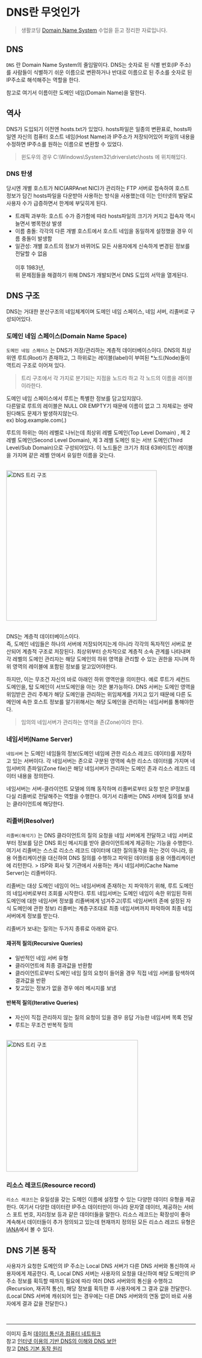 DNS란 무엇인가 <Badge text="song" />
=========================

> 생활코딩 [Domain Name System](https://opentutorials.org/course/3276) 수업을 듣고 정리한 자료입니다.

DNS
------

<code>DNS</code> 란 Domain Name System의 줄임말이다. DNS는 숫자로 된 식별 번호(IP 주소)를 사람들이 식별하기 쉬운 이름으로 변환하거나 반대로 이름으로 된 주소를 숫자로 된 IP주소로 해석해주는 역할을 한다.

참고로 여기서 이름이란 도메인 네임(Domain Name)을 말한다.

역사
----

DNS가 도입되기 이전엔 hosts.txt가 있었다. hosts파일은 일종의 변환표로, hosts파일엔 자신의 컴퓨터 호스트 네임(Host Name)과 IP주소가 저장되어있어 파일의 내용을 수정하면 IP주소를 원하는 이름으로 변환할 수 있었다.

> 윈도우의 경우 C:\Windows\System32\drivers\etc\hosts 에 위치해있다.

### DNS 탄생

당시엔 개별 호스트가 NIC(ARPAnet NIC)가 관리하는 FTP 서버로 접속하여 호스트 정보가 담긴 hosts파일을 다운받아 사용하는 방식을 사용했는데 이는 인터넷의 발달로 사용자 수가 급증하면서 한계에 부딪히게 된다.<br>

-	트래픽 과부하: 호스트 수가 증가함에 따라 hosts파일의 크기가 커지고 접속자 역시 늘면서 병목현상 발생  
-	이름 충돌: 각각의 다른 개별 호스트에서 호스트 네임을 동일하게 설정했을 경우 이름 충돌이 발생함  
-	일관성: 개별 호스트의 정보가 바뀌어도 모든 사용자에게 신속하게 변경된 정보를 전달할 수 없음  
	<br> 이후 1983년,  
	위 문제점들을 해결하기 위해 DNS가 개발되면서 DNS 도입의 서막을 열게된다.

DNS 구조
--------

DNS는 거대한 분산구조의 네임체계이며 도메인 네임 스페이스, 네임 서버, 리졸버로 구성되어있다.

### 도메인 네임 스페이스(Domain Name Space)

<code>도메인 네임 스페이스</code> 는 DNS가 저장/관리하는 계층적 데이터베이스이다. DNS의 최상위엔 루트(Root)가 존재하고, 그 하위로는 레이블(label)이 부여된 *노드(Node)들이 역트리 구조로 이어져 있다.  
> 트리 구조에서 각 가지로 분기되는 지점을 노드라 하고 각 노드의 이름을 레이블이라한다.   


도메인 네임 스페이스에서 루트는 특별한 정보를 담고있지않다.  
다른말로 루트의 레이블은 NULL OR EMPTY기 때문에 이름이 없고 그 자체로는 생략된다해도 문제가 발생하지않는다.  
ex) blog.example.com(.)   


루트의 하위는 여러 레벨로 나뉘는데 최상위 레벨 도메인(Top Level Domain) , 제 2 레벨 도메인(Second Level Domain), 제 3 레벨 도메인 또는 서브 도메인(Third Level/Sub Domain)으로 구성되어있다. 이 노드들은 크기가 최대 63바이트인 레이블을 가지며 같은 레벨 안에서 유일한 이름을 갖는다.

<br>
<img src="https://t1.daumcdn.net/cfile/tistory/25477D4E5916B32812" alt="DNS 트리 구조" height="400px" />  
<br>
<br>

DNS는 계층적 데이터베이스이다.  
즉, 도메인 네임들은 하나의 서버에 저장되어지는게 아니라 각각의 독자적인 서버로 분산되어 계층적 구조로 저장된다. 최상위부터 순차적으로 계층적 소속 관계를 나타내며 각 레벨의 도메인 관리자는 해당 도메인의 하위 영역을 관리할 수 있는 권한을 지니며 하위 영역의 레이블에 포함된 정보를 알고있어야한다.

하지만, 이는 무조건 자신의 바로 아래인 하위 영역만을 의미한다. 예로 루트가 세컨드 도메인을, 탑 도메인이 서브도메인을 아는 것은 불가능하다. DNS 서버는 도메인 영역을 위임받은 관리 주체가 해당 도메인을 관리하는 위임체계를 가지고 있기 때문에 다른 도메인에 속한 호스트 정보를 알기위해서는 해당 도메인을 관리하는 네임서버를 통해야한다.

> 임의의 네임서버가 관리하는 영역을 존(Zone)이라 한다.

### 네임서버(Name Server)

<code>네임서버</code> 는 도메인 네임들의 정보(도메인 네임에 관한 리소스 레코드 데이터)를 저장하고 있는 서버이다. 각 네임서버는 존으로 구분된 영역에 속한 리소스 데이터를 가지며 네임서버의 존파일(Zone file)은 해당 네임서버가 관리하는 도메인 존과 리소스 레코드 데이터 내용을 정의한다.

네임서버는 서버-클라이언트 모델에 의해 동작하며 리졸버로부터 요청 받은 IP정보를 다실 리졸버로 전달해주는 역할을 수행한다. 여기서 리졸버는 DNS 서버에 질의를 보내는 클라이언트에 해당한다.

### 리졸버(Resolver)

<code>리졸버(해석기)</code> 는 DNS 클라이언트의 질의 요청을 네임 서버에게 전달하고 네임 서버로부터 정보를 담은 DNS 회신 메시지를 받아 클라이언트에게 제공하는 기능을 수행한다. 여기서 리졸버는 스스로 리소스 레코드 데이터에 대한 질의동작을 하는 것이 아니라, 응용 어플리케이션을 대신하여 DNS 질의를 수행하고 파악된 데이터를 응용 어플리케이션에 리턴한다. > ISP와 회사 및 기관에서 사용하는 캐시 네임서버(Cache Name Server)는 리졸버이다.

리졸버는 대상 도메인 네임이 어느 네임서버에 존재하는 지 파악하기 위해, 루트 도메인의 네임서버로부터 조회를 시작한다. 루트 네임서버는 도메인 네임이 속한 위임된 하위 도메인에 대한 네임서버 정보를 리졸버에게 넘겨주고(루트 네임서버의 존에 설정된 자식 도메인에 관한 정보) 리졸버는 계층구조대로 최종 네임서버까지 파악하여 최종 네임서버에게 정보를 받는다.

리졸버가 보내는 질의는 두가지 종류로 아래와 같다.

#### 재귀적 질의(Recursive Queries)

-	일반적인 네임 서버 유형
-	클라이언트에 최종 결과값을 반환함
-	클라이언트로부터 도메인 네임 질의 요청이 들어올 경우 직접 네임 서버를 탐색하여 결과값을 반환
-	찾고있는 정보가 없을 경우 에러 메시지를 보냄

#### 반복적 질의(Iterative Queries)

-	자신이 직접 관리하지 않는 질의 요청이 있을 경우 응답 가능한 네임서버 목록 전달
-	루트는 무조건 반복적 질의

<br>
<img src= https://t1.daumcdn.net/cfile/tistory/2464753E5916B3F22A alt="DNS 트리 구조" height="350px" />  
<br>

### 리소스 레코드(Resource record)

<code>리소스 레코드</code>는 유일성을 갖는 도메인 이름에 설정할 수 있는 다양한 데이터 유형을 제공한다. 여기서 다양한 데이터란 IP주소 데이터만이 아니라 문자열 데이터, 제공하는 서비스 포트 번호, 지리정보 등과 같은 데이터들을 말한다. 리소스 레코드는 확장성이 좋아 계속해서 데이터들이 추가 정의되고 있는데 현재까지 정의된 모든 리소스 레코드 유형은[IANA](https://www.iana.org/)에서 볼 수 있다.

DNS 기본 동작
-------------

사용자가 요청한 도메인의 IP 주소는 Local DNS 서버가 다른 DNS 서버와 통신하여 사용자에게 제공한다.
즉, Local DNS 서버는 사용자의 요청을 대신하여 해당 도메인의 IP 주소 정보를 획득할 때까지 필요에 따라 여러 DNS 서버와의 통신을 수행하고(Recursion, 재귀적 통신), 해당 정보를 획득한 후 사용자에게 그 결과 값을 전달한다. (Local DNS 서버에 캐쉬되어 있는 경우에는 다른 DNS 서버와의 연동 없이 바로 사용자에게 결과 값을 전달한다.) 

<br>

------------------

이미지 출처 [데이터 통신과 컴퓨터 네트워크](https://terms.naver.com/imageDetail.nhn?docId=2271996&imageUrl=https%3A%2F%2Fdbscthumb-phinf.pstatic.net%2F3578_000_1%2F20141023224649357_CGWCGY0RK.jpg%2Fka8_209_i1.jpg%3Ftype%3Dm4500_4500_fst_n%26wm%3DY)   
참고 [인터넷 이용의 기반 DNS의 이해와 DNS 보안](https://www.kisa.or.kr/uploadfile/201310/201310071959231513.pdf)   
참고 [DNS 기본 동작 원리](https://www.netmanias.com/ko/post/techdocs/5259/dns-network-protocol/dns-basic-operation)
